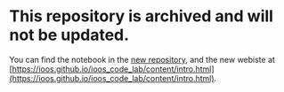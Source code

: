 # This repository is archived and will not be updated.

You can find the notebook in the [new repository](https://github.com/ioos/ioos_code_lab),
and the new webiste at [https://ioos.github.io/ioos_code_lab/content/intro.html](https://ioos.github.io/ioos_code_lab/content/intro.html).